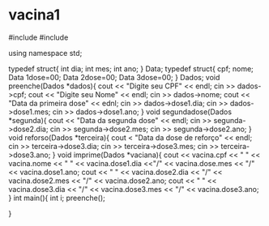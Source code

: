 # vacina1
#include<iostream>
#include<iomanip>

using namespace std;

typedef struct{
    int dia;
    int mes;
    int ano;
} Data;
typedef struct{
    cpf;
    nome;
    Data 1dose=00;
    Data 2dose=00;
    Data 3dose=00;
} Dados;
void preenche(Dados *dados){
    cout << "Digite seu CPF" << endl;
    cin >> dados->cpf;
    cout << "Digite seu Nome" << endl;
    cin >> dados->nome;
    cout << "Data da primeira dose" << ednl;
    cin >> dados->dose1.dia;
    cin >> dados->dose1.mes;
    cin >> dados->dose1.ano;
}
void segundadose(Dados *segunda){
    cout << "Data da segunda dose" << endl;
    cin >> segunda->dose2.dia;
    cin >> segunda->dose2.mes;
    cin >> segunda->dose2.ano;
}
void reforso(Dados *terceira){
    cout < "Data da dose de reforço" << endl;
    cin >> terceira->dose3.dia;
    cin >> terceira->dose3.mes;
    cin >> terceira->dose3.ano;
}
    void imprime(Dados *vaciana){
        cout << vacina.cpf << " " << vacina.nome << " " << vacina.dose1.dia <<"/" << vacina.dose.mes << "/" << vacina.dose1.ano;
        cout << "  " << vacina.dose2.dia << "/" << vacina.dose2.mes << "/" << vacina.dose2.ano;
        cout << "  " << vacina.dose3.dia << "/" << vacina.dose3.mes << "/" << vacina.dose3.ano;
    }
int main(){
    int i;
    preenche();
    
}

